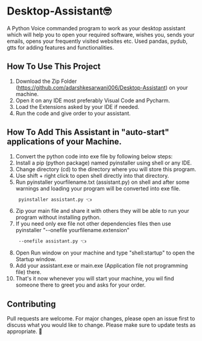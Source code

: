 # Desktop-Assistant🤓
A Python Voice commanded program to work as your desktop assistant which will help you to open your required software, wishes you, sends your emails, opens your frequently visited websites etc. Used pandas, pydub, gtts for adding features and functionalities.

## How To Use This Project

1. Download the Zip Folder (https://github.com/adarshkesarwani006/Desktop-Assistant) on your machine.
2. Open it on any IDE most preferably Visual Code and Pycharm.
3. Load the Extensions asked by your IDE if needed.
4. Run the code and give order to your assistant.

## How To Add This Assistant in "auto-start" applications of your Machine.
1. Convert the python code into exe file by following below steps:
2. Install a pip (python package) named pyinstaller using shell or any IDE.
3. Change directory (cd) to the directory where you will store this program.
4. Use shift + right click to open shell directly into that directory.
5. Run pyinstaller yourfilename.txt (assistant.py) on shell and after some warnings and loading your program will be converted into exe file.
   ```bash
    pyinstaller assistant.py 👈
    ``` 
6. Zip your main file and share it with others they will be able to run your program without installing python.
7. If you need only exe file not other dependencies files then use pyinstaller "--onefile yourfilename.extension"
   ```bash
    --onefile assistant.py 👈
   ```
 8. Open Run window on your machine and type "shell:startup" to open the Startup window.
 9. Add your assistant.exe or main.exe (Application file not programming file) there.
 10. That's it now whenever you will start your machine, you wil find someone there to greet you and asks for your order.  
## Contributing
Pull requests are welcome. For major changes, please open an issue first to discuss what you would like to change.
Please make sure to update tests as appropriate. 🎃
